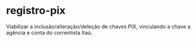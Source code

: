 # registro-pix
 Viabilizar a inclusão/alteração/deleção de chaves PIX, vinculando a chave a agência e conta do  correntista Itaú.
